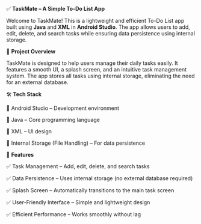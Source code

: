 ✅ **TaskMate – A Simple To-Do List App**

Welcome to TaskMate! This is a lightweight and efficient To-Do List app built using **Java** and **XML** in **Android Studio**. The app allows users to add, edit, delete, and search tasks while ensuring data persistence using internal storage.

📌 **Project Overview**

TaskMate is designed to help users manage their daily tasks easily. It features a smooth UI, a splash screen, and an intuitive task management system. The app stores all tasks using internal storage, eliminating the need for an external database.

🛠 **Tech Stack**

🔹 Android Studio – Development environment

🔹 Java – Core programming language

🔹 XML – UI design

🔹 Internal Storage (File Handling) – For data persistence

🎯 **Features**

✅ Task Management – Add, edit, delete, and search tasks

✅ Data Persistence – Uses internal storage (no external database required)

✅ Splash Screen – Automatically transitions to the main task screen

✅ User-Friendly Interface – Simple and lightweight design

✅ Efficient Performance – Works smoothly without lag
